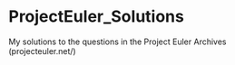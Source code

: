 # ProjectEuler_Solutions

My solutions to the questions in the Project Euler Archives (projecteuler.net/)

